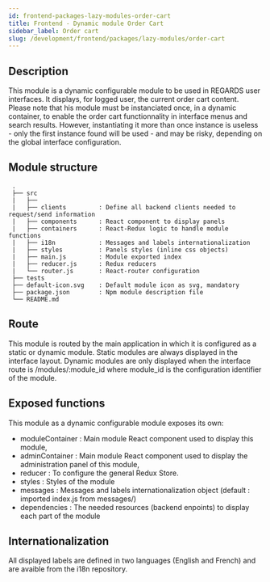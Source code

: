 ```yaml
---
id: frontend-packages-lazy-modules-order-cart
title: Frontend - Dynamic module Order Cart
sidebar_label: Order cart
slug: /development/frontend/packages/lazy-modules/order-cart
---
```



## Description

This module is a dynamic configurable module to be used in REGARDS user interfaces. It displays, for logged user, the current order cart content. Please note that his module must be instanciated once, in a dynamic container, to enable the order cart functionnality in interface menus and search results. However, instantiating it more than once instance is useless - only the first instance found will be used - and may be risky, depending on the global interface configuration.

## Module structure

```
 .
 ├── src
 |   ├──
 |   ├── clients         : Define all backend clients needed to request/send information
 |   ├── components      : React component to display panels
 |   ├── containers      : React-Redux logic to handle module functions
 |   ├── i18n            : Messages and labels internationalization
 |   ├── styles          : Panels styles (inline css objects)
 |   ├── main.js         : Module exported index
 |   ├── reducer.js      : Redux reducers
 |   └── router.js       : React-router configuration
 ├── tests
 ├── default-icon.svg    : Default module icon as svg, mandatory
 ├── package.json        : Npm module description file
 └── README.md
```

## Route

This module is routed by the main application in which it is configured as a static or dynamic module.
Static modules are always displayed in the interface layout.
Dynamic modules are only displayed when the interface route is /modules/:module_id where module_id is the configuration identifier of the module.

## Exposed functions

This module as a dynamic configurable module exposes its own:

- moduleContainer : Main module React component used to display this module,
- adminContainer : Main module React component used to display the administration panel of this module,
- reducer : To configure the general Redux Store.
- styles : Styles of the module
- messages : Messages and labels internationalization object (default : imported index.js from messages/)
- dependencies : The needed resources (backend enpoints) to display each part of the module

## Internationalization

All displayed labels are defined in two languages (English and French) and are avaible from the i18n repository.
